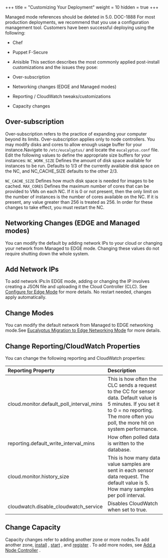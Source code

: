 +++
title = "Customizing Your Deployment"
weight = 10
hidden = true
+++

Managed mode references should be deleted in 5.0. DOC-1888 For most production deployments, we recommend that you use a configuration management tool. Customers have been successful deploying using the following: 



* Chef 
* Puppet F-Secure 
* Anisible 
This section describes the most commonly applied post-install customizations and the issues they pose: 



* Over-subscription 
* Networking changes (EDGE and Managed modes) 
* Reporting / CloudWatch tweaks/customizations 
* Capacity changes 

## Over-subscription
Over-subscription refers to the practice of expanding your computer beyond its limits. Over-subscription applies only to node controllers. You may modify disks and cores to allow enough usage buffer for your instance.Navigate to `/etc/eucalyptus/` and locate the `eucalyptus.conf` file. Edit the following values to define the appropriate size buffers for your instances: `NC_WORK_SIZE` Defines the amount of disk space available for instances to be run. Defaults to 1/3 of the currently available disk space on the NC, and NC_CACHE_SIZE defaults to the other 2/3. 

`NC_CACHE_SIZE` Defines how much disk space is needed for images to be cached. `MAX_CORES` Defines the maximum number of cores that can be provided to VMs on each NC. If it is 0 or not present, then the only limit on the number of instances is the number of cores available on the NC. If it is present, any value greater than 256 is treated as 256. In order for these changes to take effect, you must restart the NC. 
## Networking Changes (EDGE and Managed modes)
You can modify the default by adding network IPs to your cloud or changing your network from Managed to EDGE mode. Changing these values do not require shutting down the whole system.
## Add Network IPs
To add network IPs:In EDGE mode, adding or changing the IP involves creating a JSON file and uploading it the Cloud Controller (CLC). See [Configure for Edge Mode](../install-guide/nw_edge.dita) for more details. No restart needed, changes apply automatically. 
## Change Modes
You can modify the default network from Managed to EDGE networking mode.See [Eucalyptus Migration to Edge Networking Mode](../install-guide/moving_to_edge.dita) for more details. 
## Change Reporting/CloudWatch Properties
You can change the following reporting and CloudWatch properties:

| Reporting Property | Description | 
|  :---- |  :---- | 
| cloud.monitor.default_poll_interval_mins | This is how often the CLC sends a request to the CC for sensor data. Default value is 5 minutes. If you set it to 0 = no reporting. The more often you poll, the more hit on system performance. | 
| reporting.default_write_interval_mins | How often polled data is written to the database. | 
| cloud.monitor.history_size | This is how many data value samples are sent in each sensor data request. The default value is 5. How many samples per poll interval. | 
| cloudwatch.disable_cloudwatch_service | Disables CloudWatch when set to true. | 


## Change Capacity
Capacity changes refer to adding another zone or more nodes.To add another zone, [install](../install-guide/install_repos_intro.dita) , [start](../install-guide/starting_euca.dita) , and [register](../install-guide/registering_ccs.dita) . To add more nodes, see [Add a Node Controller](../admin-guide/add_nodes.dita) . 